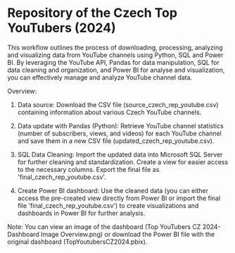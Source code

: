 # Repository of the Czech Top YouTubers (2024)
This workflow outlines the process of downloading, processing, analyzing and visualizing data from YouTube channels using Python, SQL and Power BI. 
By leveraging the YouTube API, Pandas for data manipulation, SQL for data cleaning and organization, and Power BI for analyse and visualization, you can effectively manage and analyze YouTube channel data.

Overview:

1. Data source:
  Download the CSV file (source_czech_rep_youtube.csv) containing information about various Czech YouTube channels.

2. Data update with Pandas (Python):
  Retrieve YouTube channel statistics (number of subscribers, views, and videos) for each YouTube channel and save them in a new CSV file (updated_czech_rep_youtube.csv).
   
4. SQL Data Cleaning:
  Import the updated data into Microsoft SQL Server for further cleaning and standardization. Create a view for easier access to the necessary columns. Export the final file as 'final_czech_rep_youtube.csv'.

5. Create Power BI dashboard:
  Use the cleaned data (you can either access the pre-created view directly from Power BI or import the final file 'final_czech_rep_youtube.csv') to create visualizations and dashboards in Power BI for further analysis.

Note: You can view an image of the dashboard (Top YouTubers CZ 2024-Dashboard Image Overview.png) or download the Power BI file with the original dashboard (TopYoutubersCZ2024.pbix).
